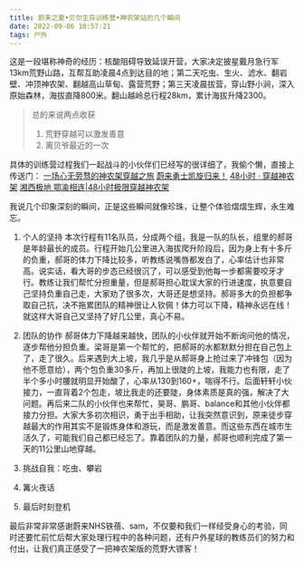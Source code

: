 ```yaml
---
title: 蔚来之夏•贝尔生存训练营•神农架站的几个瞬间
date: 2022-09-06 10:57:21
tags: 户外
---
```


这是一段堪称神奇的经历：核酸阻碍导致延误开营，大家决定披星戴月急行军13km荒野山路，互帮互助凌晨4点到达目的地；第二天吃虫、生火、滤水、翻岩壁、冲顶神农架、翻越高山草甸、露营荒野；第三天凌晨拔营，穿山野小涧，深入原始森林，海拔直降800米。翻山越岭总行程28km，累计海拔升降2300。

>总的来说两点收获
>1. 荒野穿越可以激发善意
>2. 离贝爷最近的一次

<!-- more -->

具体的训练营过程我们一起战斗的小伙伴们已经写的很详细了，我偷个懒，直接上传送门：
[一场心无旁骛的神农架穿越之旅](https://app.nio.com/app/web/v2/share_comment?id=2118029&type=essay)
[蔚来勇士凯旋归来！](https://app.nio.com/app/web/v2/share_comment?id=2117919&type=essay)
[48小时 · 穿越神农架](https://app.nio.com/app/web/v2/share_comment?id=2117927&type=essay)
[湘西极地 鄂渝相连|48小时极限穿越神农架](https://app.nio.com/app/web/v2/share_comment?id=2118675&type=essay)

我说几个印象深刻的瞬间，正是这些瞬间就像珍珠，让整个体验熠熠生辉，永生难忘。

1. 个人的坚持
本次行程有11名队员，分成两个组，我是一队的队长，组里的郝哥是年龄最长的成员。行程开始几公里进入海拔爬升阶段后，因为身上有十多斤的负重，郝哥的体力下降比较多，听教练说嘴唇都发白了，心率估计也非常高。说实话，看大哥的步态已经很沉了，可以感受到他每一步都需要咬牙才行。教练让我们帮忙分担重量，但是郝哥担心耽误大家的行进速度，执意要自己坚持负重自己走，大家劝了很多次，大哥还是想坚持。郝哥多大的负担都争取自己抗，决不拖累团队的精神很让人钦佩！体力可以下降，精神永远在线！就这样大哥自己又坚持了好几公里，真心不易。

2. 团队的协作
郝哥体力下降越来越快，团队的小伙伴就开始不断询问他的情况，逐步帮他分担负重。梁哥是第一个帮忙的，把郝哥的水都默默分担在自己包上了，走了很久。后来遇到大上坡，我几乎是从郝哥身上抢过来了冲锋包（因为他不愿意给），两个包负重30多斤，再加上很陡的上坡，我能力也有限，走了半个多小时腰就明显开始酸了，心率从130到160+，喘得不行。后面轩轩小伙接力，一直背着2个包走，坡比我走的还要陡，身体素质是真的强，解决了大问题。再后来二队的小伙伴也来帮忙，昊哥、鹏哥、balance和其他小伙伴都接力分担。大家大多初次相识，勇于出手相助，让我突然意识到，原来徒步穿越最大的作用其实不是锻炼身体和游玩，而是激发善意。而这些东西在城市生活久了，可能我们自己都已经忘了。靠着团队的力量，郝哥也顺利完成了第一天的11公里山地穿越。

3. 挑战自我：吃虫、攀岩
4. 篝火夜话
5. 最后时刻登机



最后非常非常感谢蔚来NHS铁蓓、sam，不仅要和我们一样经受身心的考验，同时还要忙前忙后帮大家处理行程中的各种问题，还有户外星球的教练员们的努力和付出，让我们真正感受了一把神农架版的荒野大镖客！